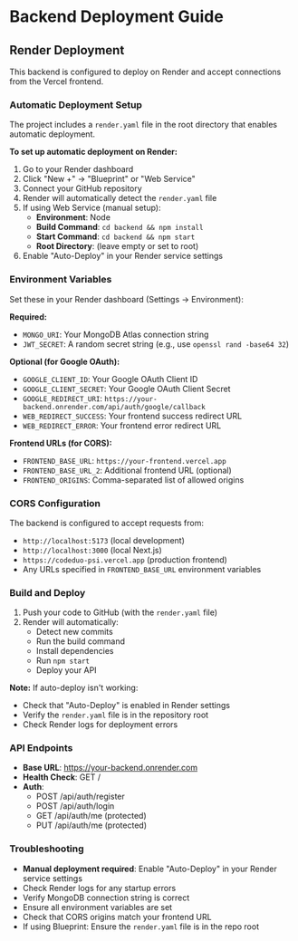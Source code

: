 # Backend Deployment Guide

## Render Deployment

This backend is configured to deploy on Render and accept connections from the Vercel frontend.

### Automatic Deployment Setup

The project includes a `render.yaml` file in the root directory that enables automatic deployment.

**To set up automatic deployment on Render:**

1. Go to your Render dashboard
2. Click "New +" → "Blueprint" or "Web Service"
3. Connect your GitHub repository
4. Render will automatically detect the `render.yaml` file
5. If using Web Service (manual setup):
   - **Environment**: Node
   - **Build Command**: `cd backend && npm install`
   - **Start Command**: `cd backend && npm start`
   - **Root Directory**: (leave empty or set to root)
6. Enable "Auto-Deploy" in your Render service settings

### Environment Variables

Set these in your Render dashboard (Settings → Environment):

**Required:**
- `MONGO_URI`: Your MongoDB Atlas connection string
- `JWT_SECRET`: A random secret string (e.g., use `openssl rand -base64 32`)

**Optional (for Google OAuth):**
- `GOOGLE_CLIENT_ID`: Your Google OAuth Client ID
- `GOOGLE_CLIENT_SECRET`: Your Google OAuth Client Secret
- `GOOGLE_REDIRECT_URI`: `https://your-backend.onrender.com/api/auth/google/callback`
- `WEB_REDIRECT_SUCCESS`: Your frontend success redirect URL
- `WEB_REDIRECT_ERROR`: Your frontend error redirect URL

**Frontend URLs (for CORS):**
- `FRONTEND_BASE_URL`: `https://your-frontend.vercel.app`
- `FRONTEND_BASE_URL_2`: Additional frontend URL (optional)
- `FRONTEND_ORIGINS`: Comma-separated list of allowed origins

### CORS Configuration

The backend is configured to accept requests from:
- `http://localhost:5173` (local development)
- `http://localhost:3000` (local Next.js)
- `https://codeduo-psi.vercel.app` (production frontend)
- Any URLs specified in `FRONTEND_BASE_URL` environment variables

### Build and Deploy

1. Push your code to GitHub (with the `render.yaml` file)
2. Render will automatically:
   - Detect new commits
   - Run the build command
   - Install dependencies
   - Run `npm start`
   - Deploy your API

**Note:** If auto-deploy isn't working:
- Check that "Auto-Deploy" is enabled in Render settings
- Verify the `render.yaml` file is in the repository root
- Check Render logs for deployment errors

### API Endpoints

- **Base URL**: https://your-backend.onrender.com
- **Health Check**: GET /
- **Auth**: 
  - POST /api/auth/register
  - POST /api/auth/login
  - GET /api/auth/me (protected)
  - PUT /api/auth/me (protected)

### Troubleshooting

- **Manual deployment required**: Enable "Auto-Deploy" in your Render service settings
- Check Render logs for any startup errors
- Verify MongoDB connection string is correct
- Ensure all environment variables are set
- Check that CORS origins match your frontend URL
- If using Blueprint: Ensure the `render.yaml` file is in the repo root
